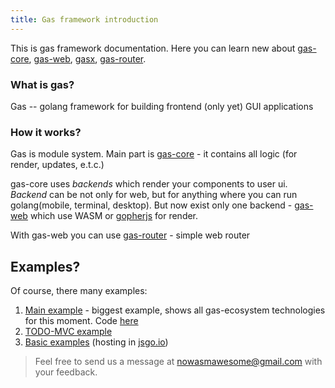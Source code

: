 ```yaml
---
title: Gas framework introduction
---
```


This is gas framework documentation. Here you can learn new about [gas-core](https://github.com/gascore/gas), [gas-web](https://github.com/gascore/gas-web), [gasx](https://github.com/gascore/gasx), [gas-router](https://github.com/gascore/gas-router).

### What is gas?

Gas -- golang framework for building frontend (only yet) GUI applications

### How it works?

Gas is module system.
Main part is [gas-core](https://github.com/gascore/gas) - it contains all logic (for render, updates, e.t.c.)

gas-core uses *backends* which render your components to user ui. *Backend* can be not only for web, but for anything where you can run golang(mobile, terminal, desktop).
But now exist only one backend - [gas-web](https://github.com/gascore/gas-web) which use WASM or [gopherjs](https://github.com/gopherjs/gopherjs) for render.

With gas-web you can use [gas-router](https://github.com/gascore/gas-router) - simple web router

## Examples?

Of course, there many examples:

1. [Main example](https://gascore.github.io/examples/router) - biggest example, shows all gas-ecosystem technologies for this moment. Code [here](https://github.com/gascore/example)
2. [TODO-MVC example](https://gascore.github.io/examples/todo)
3. [Basic examples](https://github.com/gascore/gas/blob/master/examples) (hosting in [jsgo.io](https://jsgo.io))

> Feel free to send us a message at [nowasmawesome@gmail.com](mailto:nowasmawesome@gmail.com) with your feedback.

